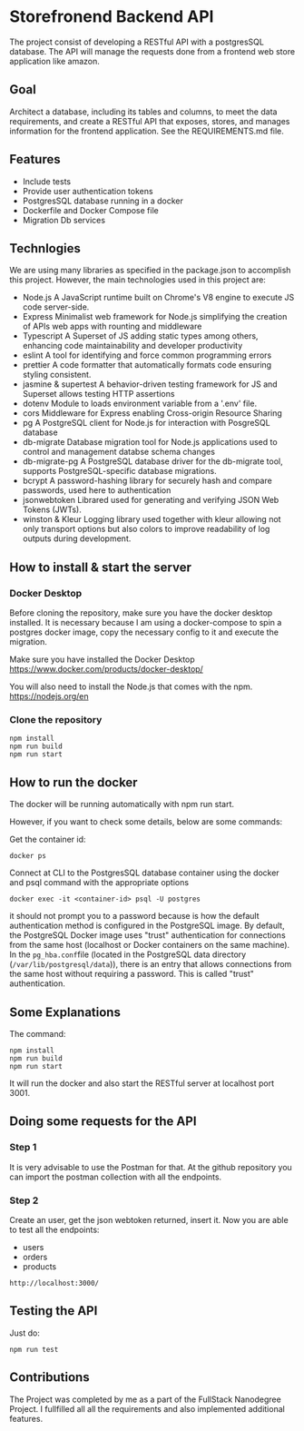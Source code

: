 # Storefronend Backend API

The project consist of developing a RESTful API with a postgresSQL database. The API will manage the requests done from a frontend web store application like amazon.

## Goal

Architect a database, including its tables and columns, to meet the data requirements, and create a RESTful API that exposes, stores, and manages information for the frontend application.
See the REQUIREMENTS.md file.

## Features

- Include tests
- Provide user authentication tokens
- PostgresSQL database running in a docker
- Dockerfile and Docker Compose file
- Migration Db services

## Technlogies

We are using many libraries as specified in the package.json to accomplish this project.
However, the main technologies used in this project are:

- Node.js
  A JavaScript runtime built on Chrome's V8 engine to execute JS code server-side.
- Express
  Minimalist web framework for Node.js simplifying the creation of APIs web apps with rounting and middleware
- Typescript
  A Superset of JS adding static types among others, enhancing code maintainability and developer productivity
- eslint
  A tool for identifying and force common programming errors
- prettier
  A code formatter that automatically formats code ensuring styling consistent.
- jasmine & supertest
  A behavior-driven testing framework for JS and Superset allows testing HTTP assertions
- dotenv
  Module to loads environment variable from a '.env' file.
- cors
  Middleware for Express enabling Cross-origin Resource Sharing
- pg
  A PostgreSQL client for Node.js for interaction with PosgreSQL database
- db-migrate
  Database migration tool for Node.js applications used to control and management databse schema changes
- db-migrate-pg
  A PostgreSQL database driver for the db-migrate tool, supports PostgreSQL-specific database migrations.
- bcrypt
  A password-hashing library for securely hash and compare passwords, used here to authentication
- jsonwebtoken
  Librared used for generating and verifying JSON Web Tokens (JWTs).
- winston & Kleur
  Logging library used together with kleur allowing not only transport options but also colors to improve readability of log outputs during development.



## How to install & start the server

### Docker Desktop

Before cloning the repository, make sure you have the docker desktop installed. It is necessary because I am using a docker-compose to spin a postgres docker image, copy the necessary config to it and execute the migration.

Make sure you have installed the Docker Desktop
https://www.docker.com/products/docker-desktop/


You will also need to install the Node.js that comes with the npm.
https://nodejs.org/en



### Clone the repository

```
npm install
npm run build
npm run start
```

## How to run the docker

The docker will be running automatically with npm run start.

However, if you want to check some details, below are some commands:

Get the container id:

```
docker ps
```

Connect at CLI to the PostgresSQL database container using the docker and psql command with the appropriate options

```
docker exec -it <container-id> psql -U postgres
```

it should not prompt you to a password because is how the default authentication method is configured in the PostgreSQL image.
By default, the PostgreSQL Docker image uses "trust" authentication for connections from the same host (localhost or Docker containers on the same machine).
In the `pg_hba.conf`file (located in the PostgreSQL data directory (`/var/lib/postgresql/data`)), there is an entry that allows connections from the same host without requiring a password. This is called "trust" authentication.

## Some Explanations


The command:

```
npm install
npm run build
npm run start
```

It will run the docker and also start the RESTful server at localhost port 3001.


## Doing some requests for the API

### Step 1

It is very advisable to use the Postman for that. At the github repository you can import the postman collection with all the endpoints.

### Step 2
Create an user, get the json webtoken returned, insert it. Now you are able to test all the endpoints:
 - users
 - orders
 - products



```
http://localhost:3000/
```

## Testing the API

Just do:

```
npm run test
```

## Contributions

The Project was completed by me as a part of the FullStack Nanodegree Project. I fullfilled all all the requirements and also implemented additional features.
